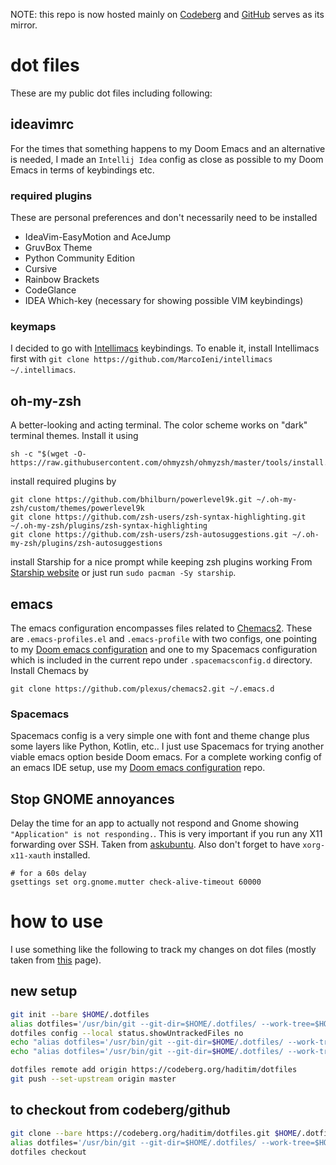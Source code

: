 NOTE: this repo is now hosted mainly on [Codeberg](https://codeberg.org/haditim/dotfiles) and [GitHub](https://github.com/haditim/dotfiles) serves as its mirror.

# dot files
These are my public dot files including following:

## ideavimrc
For the times that something happens to my Doom Emacs and an alternative is needed, I made an `Intellij Idea` config as close as possible to my Doom Emacs in terms of keybindings etc.

### required plugins
These are personal preferences and don't necessarily need to be installed
- IdeaVim-EasyMotion and AceJump
- GruvBox Theme
- Python Community Edition
- Cursive
- Rainbow Brackets
- CodeGlance
- IDEA Which-key (necessary for showing possible VIM keybindings)


### keymaps
I decided to go with [Intellimacs](https://github.com/MarcoIeni/intellimacs) keybindings. To enable it, install Intellimacs first with `git clone https://github.com/MarcoIeni/intellimacs ~/.intellimacs`.

## oh-my-zsh
A better-looking and acting terminal. The color scheme works on "dark" terminal themes. Install it using

``` shell
sh -c "$(wget -O- https://raw.githubusercontent.com/ohmyzsh/ohmyzsh/master/tools/install.sh)"
```
install required plugins by
``` shell
git clone https://github.com/bhilburn/powerlevel9k.git ~/.oh-my-zsh/custom/themes/powerlevel9k
git clone https://github.com/zsh-users/zsh-syntax-highlighting.git ~/.oh-my-zsh/plugins/zsh-syntax-highlighting
git clone https://github.com/zsh-users/zsh-autosuggestions.git ~/.oh-my-zsh/plugins/zsh-autosuggestions
```
install Starship for a nice prompt while keeping zsh plugins working
From [Starship website](https://starship.rs/) or just run `sudo pacman -Sy starship`.

## emacs
The emacs configuration encompasses files related to [Chemacs2](https://github.com/plexus/chemacs2). These are `.emacs-profiles.el` and `.emacs-profile` with two configs, one pointing to my [Doom emacs configuration](https://codeberg.org/haditim/.doom.d "doom configs") and one to my Spacemacs configuration which is included in the current repo under `.spacemacsconfig.d` directory.
Install Chemacs by
``` shell
git clone https://github.com/plexus/chemacs2.git ~/.emacs.d
```

### Spacemacs
Spacemacs config is a very simple one with font and theme change plus some layers like Python, Kotlin, etc.. I just use Spacemacs for trying another viable emacs option beside Doom emacs. For a complete working config of an emacs IDE setup, use my [Doom emacs configuration](https://codeberg.org/haditim/.doom.d "doom configs") repo.

## Stop GNOME annoyances

Delay the time for an app to actually not respond and Gnome showing `"Application" is not responding.`. This is very important if you run any X11 forwarding over SSH. Taken from [askubuntu](https://askubuntu.com/questions/1068921/how-to-disable-the-window-not-responding-dialog). Also don't forget to have `xorg-x11-xauth` installed.

``` shell
# for a 60s delay
gsettings set org.gnome.mutter check-alive-timeout 60000
```

# how to use
I use something like the following to track my changes on dot files (mostly taken from [this](https://medium.com/toutsbrasil/how-to-manage-your-dotfiles-with-git-f7aeed8adf8b) page).

## new setup 

``` sh
git init --bare $HOME/.dotfiles
alias dotfiles='/usr/bin/git --git-dir=$HOME/.dotfiles/ --work-tree=$HOME'
dotfiles config --local status.showUntrackedFiles no
echo "alias dotfiles='/usr/bin/git --git-dir=$HOME/.dotfiles/ --work-tree=$HOME'" >> $HOME/.bashrc
echo "alias dotfiles='/usr/bin/git --git-dir=$HOME/.dotfiles/ --work-tree=$HOME'" >> $HOME/.zshrc

dotfiles remote add origin https://codeberg.org/haditim/dotfiles
git push --set-upstream origin master
```

## to checkout from codeberg/github

``` sh
git clone --bare https://codeberg.org/haditim/dotfiles.git $HOME/.dotfiles
alias dotfiles='/usr/bin/git --git-dir=$HOME/.dotfiles/ --work-tree=$HOME'
dotfiles checkout
```
